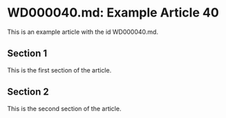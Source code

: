 # WD000040.md: Example Article 40

This is an example article with the id WD000040.md.
## Section 1

This is the first section of the article.
## Section 2

This is the second section of the article.
